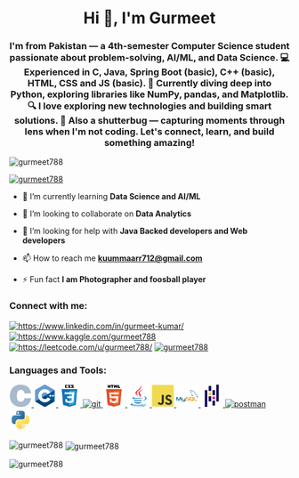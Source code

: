 <h1 align="center">Hi 👋, I'm Gurmeet</h1>
<h3 align="center">I'm from Pakistan — a 4th-semester Computer Science student passionate about problem-solving, AI/ML, and Data Science. 💻 Experienced in C, Java, Spring Boot (basic), C++ (basic), HTML, CSS and JS (basic). 🐍 Currently diving deep into Python, exploring libraries like NumPy, pandas, and Matplotlib. 🔍 I love exploring new technologies and building smart solutions. 📸 Also a shutterbug — capturing moments through lens when I'm not coding. Let's connect, learn, and build something amazing!</h3>

<p align="left"> <img src="https://komarev.com/ghpvc/?username=gurmeet788&label=Profile%20views&color=0e75b6&style=flat" alt="gurmeet788" /> </p>

<p align="left"> <a href="https://github.com/ryo-ma/github-profile-trophy"><img src="https://github-profile-trophy.vercel.app/?username=gurmeet788" alt="gurmeet788" /></a> </p>

- 🌱 I’m currently learning **Data Science and AI/ML**

- 👯 I’m looking to collaborate on **Data Analytics**

- 🤝 I’m looking for help with **Java Backed developers and Web developers**

- 📫 How to reach me **kuummaarr712@gmail.com**

- ⚡ Fun fact **I am Photographer and foosball player**

<h3 align="left">Connect with me:</h3>
<p align="left">
<a href="https://linkedin.com/in/https://www.linkedin.com/in/gurmeet-kumar/" target="blank"><img align="center" src="https://raw.githubusercontent.com/rahuldkjain/github-profile-readme-generator/master/src/images/icons/Social/linked-in-alt.svg" alt="https://www.linkedin.com/in/gurmeet-kumar/" height="30" width="40" /></a>
<a href="https://kaggle.com/https://www.kaggle.com/gurmeet788" target="blank"><img align="center" src="https://raw.githubusercontent.com/rahuldkjain/github-profile-readme-generator/master/src/images/icons/Social/kaggle.svg" alt="https://www.kaggle.com/gurmeet788" height="30" width="40" /></a>
<a href="https://www.leetcode.com/https://leetcode.com/u/gurmeet788/" target="blank"><img align="center" src="https://raw.githubusercontent.com/rahuldkjain/github-profile-readme-generator/master/src/images/icons/Social/leet-code.svg" alt="https://leetcode.com/u/gurmeet788/" height="30" width="40" /></a>
<a href="https://discord.gg/gurmeet788" target="blank"><img align="center" src="https://raw.githubusercontent.com/rahuldkjain/github-profile-readme-generator/master/src/images/icons/Social/discord.svg" alt="gurmeet788" height="30" width="40" /></a>
</p>

<h3 align="left">Languages and Tools:</h3>
<p align="left"> <a href="https://www.cprogramming.com/" target="_blank" rel="noreferrer"> <img src="https://raw.githubusercontent.com/devicons/devicon/master/icons/c/c-original.svg" alt="c" width="40" height="40"/> </a> <a href="https://www.w3schools.com/cpp/" target="_blank" rel="noreferrer"> <img src="https://raw.githubusercontent.com/devicons/devicon/master/icons/cplusplus/cplusplus-original.svg" alt="cplusplus" width="40" height="40"/> </a> <a href="https://www.w3schools.com/css/" target="_blank" rel="noreferrer"> <img src="https://raw.githubusercontent.com/devicons/devicon/master/icons/css3/css3-original-wordmark.svg" alt="css3" width="40" height="40"/> </a> <a href="https://git-scm.com/" target="_blank" rel="noreferrer"> <img src="https://www.vectorlogo.zone/logos/git-scm/git-scm-icon.svg" alt="git" width="40" height="40"/> </a> <a href="https://www.w3.org/html/" target="_blank" rel="noreferrer"> <img src="https://raw.githubusercontent.com/devicons/devicon/master/icons/html5/html5-original-wordmark.svg" alt="html5" width="40" height="40"/> </a> <a href="https://www.java.com" target="_blank" rel="noreferrer"> <img src="https://raw.githubusercontent.com/devicons/devicon/master/icons/java/java-original.svg" alt="java" width="40" height="40"/> </a> <a href="https://developer.mozilla.org/en-US/docs/Web/JavaScript" target="_blank" rel="noreferrer"> <img src="https://raw.githubusercontent.com/devicons/devicon/master/icons/javascript/javascript-original.svg" alt="javascript" width="40" height="40"/> </a> <a href="https://www.mysql.com/" target="_blank" rel="noreferrer"> <img src="https://raw.githubusercontent.com/devicons/devicon/master/icons/mysql/mysql-original-wordmark.svg" alt="mysql" width="40" height="40"/> </a> <a href="https://pandas.pydata.org/" target="_blank" rel="noreferrer"> <img src="https://raw.githubusercontent.com/devicons/devicon/2ae2a900d2f041da66e950e4d48052658d850630/icons/pandas/pandas-original.svg" alt="pandas" width="40" height="40"/> </a> <a href="https://postman.com" target="_blank" rel="noreferrer"> <img src="https://www.vectorlogo.zone/logos/getpostman/getpostman-icon.svg" alt="postman" width="40" height="40"/> </a> <a href="https://www.python.org" target="_blank" rel="noreferrer"> <img src="https://raw.githubusercontent.com/devicons/devicon/master/icons/python/python-original.svg" alt="python" width="40" height="40"/> </a> </p>

<p><img align="left" src="https://github-readme-stats.vercel.app/api/top-langs?username=gurmeet788&show_icons=true&locale=en&layout=compact" alt="gurmeet788" /></p>

<p>&nbsp;<img align="center" src="https://github-readme-stats.vercel.app/api?username=gurmeet788&show_icons=true&locale=en" alt="gurmeet788" /></p>

<p><img align="center" src="https://github-readme-streak-stats.herokuapp.com/?user=gurmeet788&" alt="gurmeet788" /></p>
